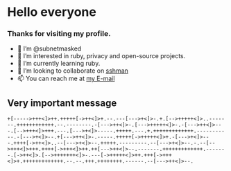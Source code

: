 # Hello everyone
### Thanks for visiting my profile.
- 👋 I’m @subnetmasked
- 👀 I’m interested in ruby, privacy and open-source projects.
- 🌱 I’m currently learning ruby.
- 💞️ I’m looking to collaborate on [sshman](https://github.com/subnetmasked/sshman)
- 📫 You can reach me at [my E-mail](mailto:subnetmasked@cock.li)

## Very important message

```brainfuck
+[----->+++<]>++.+++++[->++<]>+.--.---[--->+<]>-.+.[-->+++++<]>..-------.++++++++++++.--.--------.-[--->++<]>-.[--->+++++<]>-.-[--->++<]>---.[-->+++<]>+++.---.[--->+<]>-----.+++++.---.+.+++++++++++++.-----------.-[--->+<]>--.+[--->++<]>-.-----.+++++[->+++++<]>+.-[--->+<]>---.++++[->++<]>..--[--->+<]>--.+++++.---------.--[--->+<]>--.-.--[-->+++<]>+++.++++[->+++<]>++.++[--->++<]>--.-------.+++++++++++++.-------.[->++<]>.[-->+++++++<]>-.---[->+++++<]>++.+++[->+++<]>+.+++++++++++++.--.--.+++.++++++++.------.--[--->++<]>--.
```
